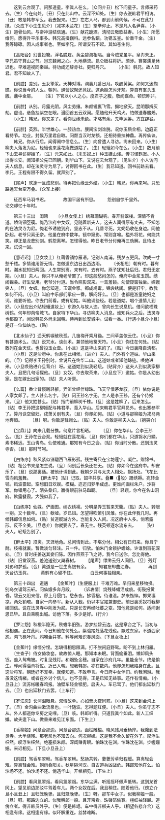 <!-- { "loadSidebar": true } -->
　　这到云台观了。问那道童。李眞人在么。〔众问介丑〕松下问童子。言师采药去。〔生〕今在何处。〔丑〕只在此山中。云深不知处。〔生〕你去说韩君平相访。〔丑〕敢是韩参军么。我去报来。〔生〕左右人马。都到山前伺候。不可在此打搅。〔众应下小生生见介〕〔减字木兰花〕〔生〕擎拳仰止。不是凡人名尹喜。〔小生〕道骨仙风。与帝神游结信通。〔生〕献花跪酒。淸彻云璈歌益寿。〔小生〕所愿维何。愿得升平乐事多。韩兄高掇巍科。远参名鎭。功镌五釜。价重千金。〔生〕我等碌碌。因人成事者也。至如李兄。所谓安石不起。其如苍生何。 

　　【高阳台】幻世投簪。浮名脱屣。黄尘碧海相隔。当今贼党虽平。皇舆未正。李兄虽守箕山之节。岂忘魏阙之心。九地横流。昆仑砥柱将折。须涉。褰裳濡足休迟也。早难道视同秦越。待功成还辞赤社。更归丹穴。 
　　〔小生〕韩兄。故人知君。君不知故人了。 

　　【前腔】差别。玉女擎浆。天神对博。洞裏几番日月。唤醒黄粱。如何又迷蝴蝶。你说当今的人么。朝列。蝇营蚁聚还竞扰。这余膻怎污牙颊。算自有峯头玉版。鼎中金屑。 
　　〔生〕下官以小人之心。度君子之腹。敬闻嘉命。顿悟昨非。 

　　【前腔】从别。月露光阴。风尘劳攘。朱颜镜裏飞雪。揭地掀天。昆明那辨灰劫。虚设。悬鱼挂紫空在眼。漫回首五云双阙。愿随他升天鸡犬。怕做送春鶗鴂。 
　　〔小生〕韩兄。你又差了。看你世缘未绝。才略有余。先毕运筹。方宜辟谷。 

　　【前腔】英烈。半世雄心。一腔热血。腰间宝剑谁脱。况你玉质金相。边庭正看持节。功业。封侯万里君自取。问颓当汉时龙额。还相待重扶神鼎。再传仙诀。 
　　韩兄。你从行后。闻得阃中信息么。〔生〕向曾遣人寻访。尙未回来。〔小生〕柳夫人落发为尼。轻蛾也来莲花庵做道姑了。〔生〕轻蛾如今在么。〔小生〕数月前下山去寻访柳姬了。〔生〕元来如此。〔末奚奴上〕种玉嫌山浅。传书怪鹤迟。小人出得长安。闻知相公先已回朝。到华山下。又说在云台观了。〔见生介〕小人访问夫人信息。却在法灵寺为尼了。讨得回书在此。〔生〕我已知道。回书前路去看。李兄。王程有限不得久留。就拜别了。 

　　【尾声】欢逢一旦成悲别。待再把仙缘云外结。〔小生〕韩兄。你再来呵。只恐路遶天台空万叠。〔众军上接〕 

　　征西车马羽书迟。　　　　故国平居有所思。 
　　怨别自惊千里外。　　　　论交却忆十年时。 

　　第三十三出　闺晤 
　　〔小旦女使上〕绣幕珊瑚钩。春开翡翠楼。深情不肯道。娇倚钿箜篌。俺乃沙府中女奴。见随着新夫人。这夫人闻得原有丈夫。不知怎的在法灵寺为尼。俺老爷诱他到府。坚志不从。几番寻死。太奶奶收在身边。同他卧起。老爷只索无奈。他虽在府中数年。镜中窥影。常则含啼。槛外将花。何能共笑。却正是龙悲别剑。鹤怨离琴。怎怪得他。昨日老爷分付俺再三劝解。且待出来。试说一回。 

　　【意迟迟】〔旦女妆上〕红藕香销惊雁语。记别人南浦。残梦五更风。吹成一寸愁千缕。多情谁用管无情。怎做道东边日出西边雨。 
　　〔长相思〕朝有时。暮有时。潮水犹知日两回。人生常别离。来有时。去有时。燕子犹知社后归。君归无定期。〔小旦〕夫人。你只不从俺老爷罢了。却这般愁闷怎的。俺府中金浆玉馔。绣闼锦衾。好生受用。老爷分付道。当令照影双来。一鸾羞镜。勿使窥窗独坐。嫦娥笑人。〔旦〕女奴。你怎知道。玉馔金浆。都成鸠毒。锦衾绣闼。便是豻牢。教我如何不闷。〔小旦〕叫府中乐部们承应一番。解闷好么。〔旦〕也都是游童艳妇之词。谁要听他。你去门前看。或有尼姑。叫他诵些经。若是道姑。唱个道情儿到好。〔小旦应出介贴轻蛾道妆上〕东游久与故人违。曾向长生说息机。借问欲栖珠树鹤。何年却向帝城飞。自家特下华山。寻访柳夫人消息。谁知兵火之后。法灵寺也都毁了。闻说韩员外尙未回朝。待再到长安城中。试看一番。〔行遇小旦介小旦〕是好一位仙姑也。〔贴〕 

　　【北水仙子】遥天鹤唳破秋孤。几亩梅开乘月锄。三间草盖依云住。〔小旦〕你有甚道术么。〔贴〕说咒水。谈剑术。兼领他地箓天符。〔小旦〕你住在何处。〔贴〕敢列在金天仗。也曾投玉女壶。〔小旦〕这是华山来的了。〔贴〕今日裏降自淸都。 
　　〔小旦〕这是沙府中。你且在此相候。〔进介〕夫人。门外有个道姑。华山来的。〔旦〕记得李王孙别时。曾说只在终华二山。这道姑或者知他踪迹。唤他进来。〔小旦唤贴进介旦背介〕呀。这道姑到似我轻蛾。〔贴背介〕这夫人到似我家柳夫人。且把几句话探他。〔旦〕女奴。你去取茶来。〔小旦应下〕道姑。你是从幼出家。是在嫁出出家的。〔贴〕夫人听禀。 

　　【么篇】香尘昔惯践轻躯。弄笛曾经伴绿珠。飞天早借茅龙驭。〔旦〕依你说是人家女郞了。主人甚么名字。〔贴〕问王孙名字无。主人是李王孙。还有个侍姬来。〔旦〕他又姓甚么。〔贴〕指门前柳树千株。〔旦〕这是姓柳了。后来怎么。〔贴〕李王孙把这柳姬配与韩君平。竟入华山。后来韩君平官拜员外。也出塞参军了。算丹诀空留妇。戍萧关别有夫。〔旦〕你却如何。〔贴〕小道与那柳姬为戎马两地奔趋。 
　　〔旦〕呀。你敢是轻蛾么。〔贴〕夫人。你敢是柳夫人么。〔抱哭介〕 

　　【宝鼎儿】向来几载分携。何意片言相晤。 
　　〔旦〕你在华山。会李王孙么。〔贴〕王孙在云台观。轻蛾就在莲花庵。〔旦〕你们都在华山。只道锦水丹鳞。素书稀远。玉山靑鸟。仙使难通。那知有今日之会。〔贴〕你当时分散。还到法灵寺否。〔旦〕那时节呵。 

　　【白练序】秋风紧似铩翮西飞雁影孤。残生寄只在宝坊莲宇。凝伫。赠锦书。〔贴〕相公书来是怎生说。〔旦〕问别后长条还在无。〔贴〕你如今在这府中。却安乐了。〔旦〕说那裏话。被他计诱到此。我朝夕只与太夫人相处。飘扬处。飞花比雪向风羞舞。 
　　【醉太平】〔贴〕记取。韶华共享。叠■〈般〉跚绣褥。宛转金铺。风波霎起。空想旧日欢娱。模糊。迢迢归梦半成虚。更谁问画栏朱户。沙将军。你错用心了。陌头桑妇。赢得眼前驻马踟蹰。 
　　〔旦〕轻蛾。你今在名山洞府。飮露餐霞。大强似我了。 

　　【白练序】仙姝。俨画图。绡衣绣襦。分明是弄玉暂来天衢。〔贴〕夫人。转眼一别。又十数年。〔旦〕欷嘘。岁已徂。怎望得吹箫引凤雏。你在此伴我几时。再候韩郞信息如何。〔贴〕贫道旣游方外。岂能复久人间。况这府中人多。倘若露形。反不全美。〔旦悲介〕你就要去了。春无主。残英顿逐水流东去。 
　　〔贴〕夫人。轻蛾吿别了。 

　　【醉太平】须臾。天涯地角。总闲情到此。不堪分付。相公有日归来。你且宁耐。枝梧就裏。暂做淡匀轻注。只一件。归欤。怕朱门金锁护蟾蜍。许谁到百花深处。〔旦〕昔时庄姜送其妾归陈。因作燕燕于飞之诗。我今日送你。怎比得他。〔贴〕旧堂双燕。差池送别又巢春树。 
　　【尾声】缥缈云归人间阻。〔旦〕残灯对影和梦孤。〔合〕眞道是一世生离恨有余。 
　　知君忘却曲江春。　　　　再到天台访玉眞。 
　　黄鹤有心留不住。　　　　白云何事独相亲。 

　　第三十四出　道遘 
　　【金蕉叶】〔生便服上〕千难万难。早归来星移物换。别乌衣谩驾云轩。问仙娥多奔月殿。 
　　〔诉衷情〕烧残绛蜡泪成痕。街鼓报黄昏。碧云又阻来信。廊上月侵门。愁永夜。拂香裀。待谁温。梦来憔悴。掷果凄凉。两处销魂。自家一向参军。新从入觐。仍以本官擢兼御史。前日裏奚奴将我柳姬回信。说在法灵寺中削发为尼。只是长安再经吐蕃之变。知他竟是如何。适间谢恩已毕。且自乘晚出城。访他下落。多少是好。〔行介〕 

　　【罗江怨】秋楡半隐天。秋蟾半旧弦。游梦挂碧云边。这是章台之下。当初与他相遇。正在此间。今日知他在何处么。紫骝踏处落花残也。飘过东家。不道西家怨。鸿飞枫叶丹。鸦啼金井寒。料等闲难识春风面。〔下旦女妆上〕 

　　【金蕉叶】缘悭分悭。怎塡得相思限满。打不脱闲庭野鸳。盼不到上林归雁。 
　　〔生查子〕侍女倚妆奁。故故惊人睡。那知本未眠。背面偷垂泪。懒卸凤头钗。羞入鸳鸯被。时复见残灯。和烟坠金穗。自家在沙府几年。虽能全节。终是偷生。昨闻得淄靑将佐。近已入朝。想我韩郞。亦在数内。他却怎知我陷身在此。且这沙将军。朝廷好不宠幸。就便知道。不敢申言。今日府中女伴们。约我闲游。我虽没这情緖。或者在外讨个信儿。也不见得。正是已知无益事。还作有情痴。〔小旦丑上〕流苏帐暖春鸡报。油壁车轻金犊肥。启夫人。车已驾了。他们都出延秋门去。〔旦〕也出延秋门去罢。〔上车行〕 

　　【罗江怨】长河泪眼悬。双情故单。心如膏火夜同煎。〔小旦〕这来到金沟上了。〔旦〕金沟曲曲漱流泉也。一叶随波。怎得题红便。〔小旦〕夫人。你虽守志不从。外人都道你专房之宠哩。〔旦〕咳。韩郞听得。只道我眞个如此。新人工织嫌。故夫逢下山。做重来难见江东面。〔下生上〕 

　　【香柳娘】问章台那边。问章台那边。画栏雕槛。晓风残月垂杨岸。我纔到法灵寺。大半烧残。那老尼也不知去向。何况柳姬。这是我不合久留在外了。叹浮生枉然。叹浮生枉然。绝塞损朱颜。深闺赚靑眼。怕珠沈在渊。怕珠沈在渊。步幄姗姗。来迟相见。〔下旦小旦丑上〕 

　　【前腔】驾香车翠軿。驾香车翠軿。愁肠共转。萋萋芳草归程缓。算离轻会难。算离轻会难。朝雨叠阳关。秋星隔河汉。自古道兵凶战危。韩郞知他在么。怕沙场不还。怕沙场不还。倘遇华山。开棺相见。〔下生上〕 

　　【前腔】看风氲翠烟。看风氲翠烟。东华尘满。听摇摇环佩声低转。这到龙首冈上。望见前边那驳牛驾着车儿。两个女奴在后。我且稍住。随着他行。〔傍立介旦小旦丑上〕且归笼晚骖。且归笼晚骖。〔生〕呀。那车中女子。似我柳姬一般。〔旦〕呀。那路边立的。似我韩郞一般。且开帘看。珠镂箔偷褰。檀红袖轻展。道傍立者。得非韩员外乎。〔生〕便是韩翃。车中得非柳夫人乎。〔相望各悲介合〕这相逢有缘。这相逢有缘。似环解重连。丝棼难断。 
